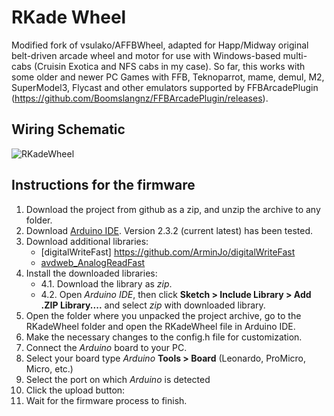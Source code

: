 # RKade Wheel

Modified fork of vsulako/AFFBWheel, adapted for Happ/Midway original belt-driven arcade wheel and motor for use with Windows-based multi-cabs (Cruisin Exotica and NFS cabs in my case).
So far, this works with some older and newer PC Games with FFB, Teknoparrot, mame, demul, M2, SuperModel3, Flycast and other emulators supported by FFBArcadePlugin (https://github.com/Boomslangnz/FFBArcadePlugin/releases).

## Wiring Schematic

![RKadeWheel](https://github.com/user-attachments/assets/42a19ffd-b6f9-4e99-b6d0-026121c9d7a7)

## Instructions for the firmware

1. Download the project from github as a zip, and unzip the archive to any folder.
2. Download [Arduino IDE](https://www.arduino.cc/en/software). Version 2.3.2 (current latest) has been tested.
3. Download additional libraries:
   - [digitalWriteFast] https://github.com/ArminJo/digitalWriteFast
   - [avdweb_AnalogReadFast](https://github.com/avandalen/avdweb_AnalogReadFast)
4. Install the downloaded libraries:
   - 4.1. Download the library as *zip*.
   - 4.2. Open *Arduino IDE*, then click **Sketch > Include Library > Add .ZIP Library....** and select *zip* with downloaded library. 
5. Open the folder where you unpacked the project archive, go to the RKadeWheel folder and open the RKadeWheel file in Arduino IDE.
6. Make the necessary changes to the config.h file for customization.
7. Connect the *Arduino* board to your PC.
8. Select your board type *Arduino* **Tools > Board** (Leonardo, ProMicro, Micro, etc.) 
9. Select the port on which *Arduino* is detected
10. Click the upload button: 
11. Wait for the firmware process to finish.
